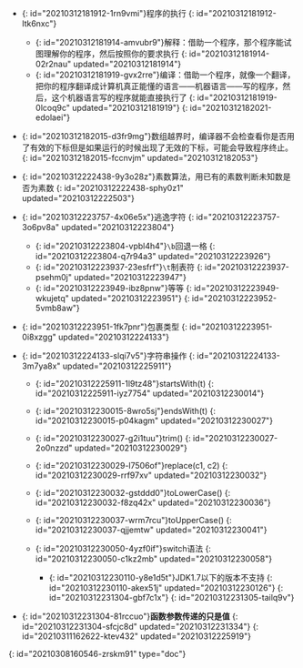 - {: id="20210312181912-1rn9vmi"}程序的执行
  {: id="20210312181912-ltk6nxc"}

  - {: id="20210312181914-amvubr9"}解释：借助一个程序，那个程序能试图理解你的程序，然后按照你的要求执行
    {: id="20210312181914-02r2nau" updated="20210312181914"}
  - {: id="20210312181919-gvx2rre"}编译：借助一个程序，就像一个翻译，把你的程序翻译成计算机真正能懂的语言——机器语言——写的程序，然后，这个机器语言写的程序就能直接执行了
    {: id="20210312181919-0lcoq9c" updated="20210312181919"}
  {: id="20210312182021-edolaei"}
- {: id="20210312182015-d3fr9mg"}数组越界时，编译器不会检查看你是否用了有效的下标但是如果运行的时候出现了无效的下标，可能会导致程序终止。
  {: id="20210312182015-fccnvjm" updated="20210312182053"}
- {: id="20210312222438-9y3o28z"}素数算法，用已有的素数判断未知数是否为素数
  {: id="20210312222438-sphy0z1" updated="20210312222503"}
- {: id="20210312223757-4x06e5x"}逃逸字符
  {: id="20210312223757-3o6pv8a" updated="20210312223804"}

  - {: id="20210312223804-vpbl4h4"}`\b`回退一格
    {: id="20210312223804-q7r94a3" updated="20210312223926"}
  - {: id="20210312223937-23esfrf"}`\t`制表符
    {: id="20210312223937-psehm0j" updated="20210312223947"}
  - {: id="20210312223949-ibz8pnw"}等等
    {: id="20210312223949-wkujetq" updated="20210312223951"}
  {: id="20210312223952-5vmb8aw"}
- {: id="20210312223951-1fk7pnr"}包裹类型
  {: id="20210312223951-0i8xzgg" updated="20210312224133"}
- {: id="20210312224133-slqi7v5"}字符串操作
  {: id="20210312224133-3m7ya8x" updated="20210312225911"}

  - {: id="20210312225911-1l9tz48"}startsWith(t)
    {: id="20210312225911-iyz7754" updated="20210312230014"}
  - {: id="20210312230015-8wro5sj"}endsWith(t)
    {: id="20210312230015-p04kagm" updated="20210312230027"}
  - {: id="20210312230027-g2i1tuu"}trim()
    {: id="20210312230027-2o0nzzd" updated="20210312230029"}
  - {: id="20210312230029-l7506of"}replace(c1, c2)
    {: id="20210312230029-rrf97xv" updated="20210312230032"}
  - {: id="20210312230032-gstddd0"}toLowerCase()
    {: id="20210312230032-f8zq42x" updated="20210312230036"}
  - {: id="20210312230037-wrm7rcu"}toUpperCase()
    {: id="20210312230037-qjjemtw" updated="20210312230041"}
  - {: id="20210312230050-4yzf0if"}switch语法
    {: id="20210312230050-c1kz2mb" updated="20210312230058"}

    - {: id="20210312230110-y8e1d5t"}JDK1.7以下的版本不支持
      {: id="20210312230110-akex51j" updated="20210312230126"}
    {: id="20210312231304-gbf7c1x"}
  {: id="20210312231305-tailq9v"}
- {: id="20210312231304-81rccuo"}**函数参数传递的只是值**
  {: id="20210312231304-sfcjc8d" updated="20210312231334"}
{: id="20210311162622-ktev432" updated="20210312225919"}


{: id="20210308160546-zrskm91" type="doc"}

